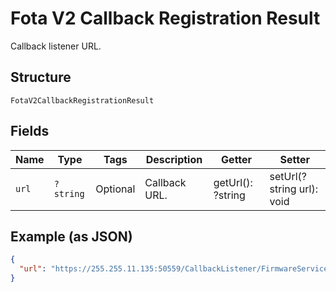 
# Fota V2 Callback Registration Result

Callback listener URL.

## Structure

`FotaV2CallbackRegistrationResult`

## Fields

| Name | Type | Tags | Description | Getter | Setter |
|  --- | --- | --- | --- | --- | --- |
| `url` | `?string` | Optional | Callback URL. | getUrl(): ?string | setUrl(?string url): void |

## Example (as JSON)

```json
{
  "url": "https://255.255.11.135:50559/CallbackListener/FirmwareServiceMessages.asmx"
}
```

